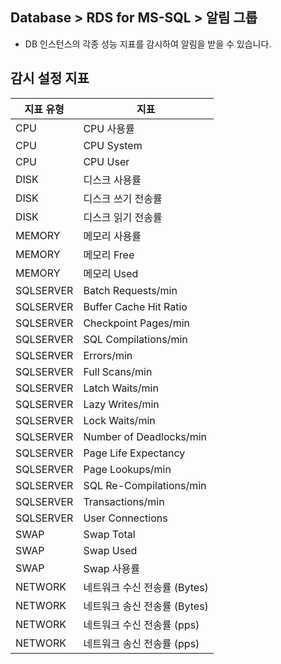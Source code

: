 ## Database > RDS for MS-SQL > 알림 그룹

- DB 인스턴스의 각종 성능 지표를 감시하여 알림을 받을 수 있습니다.

## 감시 설정 지표
| 지표 유형 | 지표 |
| - | - | 
| CPU | CPU 사용률 | 
| CPU | CPU System | 
| CPU | CPU User |
| DISK | 디스크 사용률 | 
| DISK | 디스크 쓰기 전송률 |
| DISK | 디스크 읽기 전송률 | 
| MEMORY | 메모리 사용률 |
| MEMORY | 메모리 Free |
| MEMORY | 메모리 Used | 
| SQLSERVER | Batch Requests/min | 
| SQLSERVER | Buffer Cache Hit Ratio |
| SQLSERVER | Checkpoint Pages/min | 
| SQLSERVER | SQL Compilations/min | 
| SQLSERVER | Errors/min |
| SQLSERVER | Full Scans/min | 
| SQLSERVER | Latch Waits/min | 
| SQLSERVER | Lazy Writes/min |
| SQLSERVER | Lock Waits/min | 
| SQLSERVER | Number of Deadlocks/min | 
| SQLSERVER | Page Life Expectancy | 
| SQLSERVER | Page Lookups/min | 
| SQLSERVER | SQL Re-Compilations/min | 
| SQLSERVER | Transactions/min |
| SQLSERVER | User Connections |
| SWAP | Swap Total | 
| SWAP | Swap Used |
| SWAP | Swap 사용률 | 
| NETWORK | 네트워크 수신 전송률 (Bytes) | 
| NETWORK | 네트워크 송신 전송률 (Bytes) |
| NETWORK | 네트워크 수신 전송률 (pps) |
| NETWORK | 네트워크 송신 전송률 (pps) |